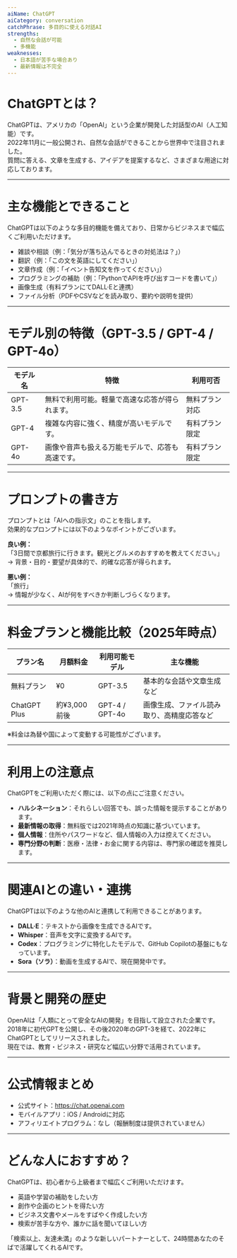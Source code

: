 ```yaml
---
aiName: ChatGPT
aiCategory: conversation
catchPhrase: 多目的に使える対話AI
strengths:
  - 自然な会話が可能
  - 多機能
weaknesses:
  - 日本語が苦手な場合あり
  - 最新情報は不完全
---
```


 # ChatGPTとは？

ChatGPTは、アメリカの「OpenAI」という企業が開発した対話型のAI（人工知能）です。  
2022年11月に一般公開され、自然な会話ができることから世界中で注目されました。  
質問に答える、文章を生成する、アイデアを提案するなど、さまざまな用途に対応しております。

---

 # 主な機能とできること

ChatGPTは以下のような多目的機能を備えており、日常からビジネスまで幅広くご利用いただけます。

- 雑談や相談（例：「気分が落ち込んでるときの対処法は？」）  
- 翻訳（例：「この文を英語にしてください」）  
- 文章作成（例：「イベント告知文を作ってください」）  
- プログラミングの補助（例：「PythonでAPIを呼び出すコードを書いて」）  
- 画像生成（有料プランにてDALL·Eと連携）  
- ファイル分析（PDFやCSVなどを読み取り、要約や説明を提供）

---

 # モデル別の特徴（GPT-3.5 / GPT-4 / GPT-4o）

| モデル名 | 特徴 | 利用可否 |
|----------|------|----------|
| GPT-3.5  | 無料で利用可能。軽量で高速な応答が得られます。 | 無料プラン対応 |
| GPT-4    | 複雑な内容に強く、精度が高いモデルです。 | 有料プラン限定 |
| GPT-4o   | 画像や音声も扱える万能モデルで、応答も高速です。 | 有料プラン限定 |

---

 # プロンプトの書き方

プロンプトとは「AIへの指示文」のことを指します。  
効果的なプロンプトには以下のようなポイントがございます。

**良い例：**  
「3日間で京都旅行に行きます。観光とグルメのおすすめを教えてください。」  
→ 背景・目的・要望が具体的で、的確な応答が得られます。

**悪い例：**  
「旅行」  
→ 情報が少なく、AIが何をすべきか判断しづらくなります。

---

 # 料金プランと機能比較（2025年時点）

| プラン名      | 月額料金      | 利用可能モデル        | 主な機能                       |
|---------------|---------------|------------------------|--------------------------------|
| 無料プラン     | ¥0            | GPT-3.5                | 基本的な会話や文章生成など      |
| ChatGPT Plus | 約¥3,000前後  | GPT-4 / GPT-4o         | 画像生成、ファイル読み取り、高精度応答など |

※料金は為替や国によって変動する可能性がございます。

---

 # 利用上の注意点

ChatGPTをご利用いただく際には、以下の点にご注意ください。

- **ハルシネーション**：それらしい回答でも、誤った情報を提示することがあります。  
- **最新情報の取得**：無料版では2021年時点の知識に基づいています。  
- **個人情報**：住所やパスワードなど、個人情報の入力は控えてください。  
- **専門分野の判断**：医療・法律・お金に関する内容は、専門家の確認を推奨します。

---

 # 関連AIとの違い・連携

ChatGPTは以下のような他のAIと連携して利用できることがあります。

- **DALL·E**：テキストから画像を生成できるAIです。  
- **Whisper**：音声を文字に変換するAIです。  
- **Codex**：プログラミングに特化したモデルで、GitHub Copilotの基盤にもなっています。  
- **Sora（ソラ）**：動画を生成するAIで、現在開発中です。

---

 # 背景と開発の歴史

OpenAIは「人類にとって安全なAIの開発」を目指して設立された企業です。  
2018年に初代GPTを公開し、その後2020年のGPT-3を経て、2022年にChatGPTとしてリリースされました。  
現在では、教育・ビジネス・研究など幅広い分野で活用されています。

---

 # 公式情報まとめ

- 公式サイト：https://chat.openai.com  
- モバイルアプリ：iOS / Androidに対応  
- アフィリエイトプログラム：なし（報酬制度は提供されていません）

---

 # どんな人におすすめ？

ChatGPTは、初心者から上級者まで幅広くご利用いただけます。

- 英語や学習の補助をしたい方  
- 創作や企画のヒントを得たい方  
- ビジネス文書やメールをすばやく作成したい方  
- 検索が苦手な方や、誰かに話を聞いてほしい方

「検索以上、友達未満」のような新しいパートナーとして、24時間あなたのそばで活躍してくれるAIです。


